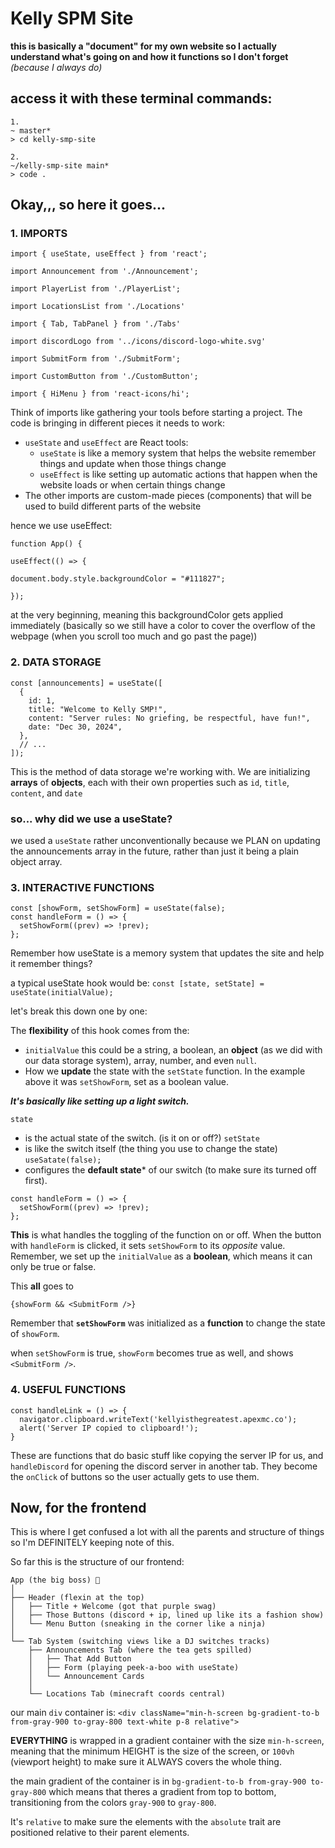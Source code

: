 # Kelly SPM Site

**this is basically a "document" for my own website so I actually understand what's going on and how it functions so I don't forget** *(because I always do)*

access it with these terminal commands:
---
```
1. 
~ master*
> cd kelly-smp-site

2.
~/kelly-smp-site main*
> code .
```

## Okay,,, so here it goes...

### 1. IMPORTS
```
import { useState, useEffect } from 'react';

import Announcement from './Announcement';

import PlayerList from './PlayerList';

import LocationsList from './Locations'

import { Tab, TabPanel } from './Tabs'

import discordLogo from '../icons/discord-logo-white.svg'

import SubmitForm from './SubmitForm';

import CustomButton from './CustomButton';

import { HiMenu } from 'react-icons/hi';
```

Think of imports like gathering your tools before starting a project. The code is bringing in different pieces it needs to work:

- `useState` and `useEffect` are React tools:
    - `useState` is like a memory system that helps the website remember things and update when those things change
    - `useEffect` is like setting up automatic actions that happen when the website loads or when certain things change
- The other imports are custom-made pieces (components) that will be used to build different parts of the website

hence we use useEffect:
```
function App() {

useEffect(() => {

document.body.style.backgroundColor = "#111827";

});
```

at the very beginning, meaning this backgroundColor gets applied immediately (basically so we still have a color to cover the overflow of the webpage (when you scroll too much and go past the page))

### 2. DATA STORAGE
```
const [announcements] = useState([
  {
    id: 1,
    title: "Welcome to Kelly SMP!",
    content: "Server rules: No griefing, be respectful, have fun!",
    date: "Dec 30, 2024",
  },
  // ...
]);
```

This is the method of data storage we're working with. We are initializing **arrays** of **objects**, each with their own properties such as `id`, `title`, `content`, and `date`

### so... why did we use a useState?
we used a `useState` rather unconventionally because we PLAN on updating the announcements array in the future, rather than just it being a plain object array.

### 3. INTERACTIVE FUNCTIONS
```
const [showForm, setShowForm] = useState(false);
const handleForm = () => {
  setShowForm((prev) => !prev);
};
```

Remember how useState is a memory system that updates the site and help it remember things? 

a typical useState hook would be: `const [state, setState] = useState(initialValue);` 

let's break this down one by one:

The **flexibility** of this hook comes from the:
- `initialValue` this could be a string, a boolean, an **object** (as we did with our data storage system), array, number, and even `null`.
- How we **update** the state with the `setState` function. In the example above it was `setShowForm`, set as a boolean value.

***It's basically like setting up a light switch.***

`state` 
- is the actual state of the switch. (is it on or off?)
`setState` 
- is like the switch itself (the thing you use to change the state)
`useSatate(false);` 
- configures the **default state*** of our switch (to make sure its turned off first).

```
const handleForm = () => {
  setShowForm((prev) => !prev);
};
```

**This** is what handles the toggling of the function on or off. When the button with `handleForm` is clicked, it sets `setShowForm` to its *opposite* value. Remember, we set up the `initialValue` as a **boolean**, which means it can only be true or false.

This **all** goes to 

`{showForm && <SubmitForm />}`

Remember that **`setShowForm`** was initialized as a **function** to change the state of `showForm`.

when `setShowForm` is true, `showForm` becomes true as well, and shows 
`<SubmitForm />`.

### 4. USEFUL FUNCTIONS
```
const handleLink = () => {
  navigator.clipboard.writeText('kellyisthegreatest.apexmc.co');
  alert('Server IP copied to clipboard!');
}
```

These are functions that do basic stuff like copying the server IP for us, and `handleDiscord` for opening the discord server in another tab. They become the `onClick` of buttons so the user actually gets to use them.

## Now, for the frontend

This is where I get confused a lot with all the parents and structure of things so I'm DEFINITELY keeping note of this.

So far this is the structure of our frontend:
```
App (the big boss) 💪
│
├── Header (flexin at the top)
│   ├── Title + Welcome (got that purple swag)
│   ├── Those Buttons (discord + ip, lined up like its a fashion show)
│   └── Menu Button (sneaking in the corner like a ninja)
│
└── Tab System (switching views like a DJ switches tracks)
    ├── Announcements Tab (where the tea gets spilled)
    │   ├── That Add Button
    │   ├── Form (playing peek-a-boo with useState)
    │   └── Announcement Cards
    │
    └── Locations Tab (minecraft coords central)
```

our main `div` container is:
`<div className="min-h-screen bg-gradient-to-b from-gray-900 to-gray-800 text-white p-8 relative">`

**EVERYTHING** is wrapped in a gradient container with the size `min-h-screen`, meaning that the minimum HEIGHT is the size of the screen, or `100vh` (viewport height) to make sure it ALWAYS covers the whole thing.

the main gradient of the container is in `bg-gradient-to-b from-gray-900 to-gray-800` which means that theres a gradient from top to bottom, transitioning from the colors `gray-900` to `gray-800`. 

It's `relative` to make sure the elements with the `absolute` trait are positioned relative to their parent elements.

